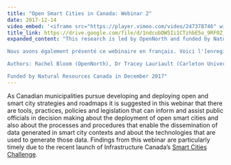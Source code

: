 ```yaml
---
title: "Open Smart Cities in Canada: Webinar 2"
date: 2017-12-14
video_embed: '<iframe src="https://player.vimeo.com/video/247378746" width="640" height="400" frameborder="0" webkitallowfullscreen mozallowfullscreen allowfullscreen></iframe>'
title_link: https://drive.google.com/file/d/1ndcubDW5Ii1CTzhbE5o_9RF0Z_ALsawQ
expanded_content: "This research is led by OpenNorth and funded by Natural Resources Canada (NRCan) GeoConnections. The core team of experts leading the research for this project include Prof. Tracey Lauriault at Carleton University, M. David Fewer at the Canadian Internet Policy and Public Interest Clinic (CIPPIC) and Prof. Mark S. Fox at the University of Toronto. Video recording of the webinar presentation available [here](http://vimeo.com/247378746).

Nous avons également présenté ce webinaire en français. Voici l'[enregistrement du webinaire](https://vimeo.com/251386734) avec les [diapositives de la présentation](https://drive.google.com/open?id=1ZLFhnSmp2e_3t2_23tCPcfuIhHx7ttPI).

Authors: Rachel Bloom (OpenNorth), Dr Tracey Lauriault (Carleton University), Jean-Noé Landry (OpenNorth)

Funded by Natural Resources Canada in December 2017"
---
```

As Canadian municipalities pursue developing and deploying open and smart city strategies and roadmaps it is suggested in this webinar that there are tools, practices, policies and legislation that can inform and assist public officials in decision making about the deployment of open smart cities and also about the processes and procedures that enable the dissemination of data generated in smart city contexts and about the technologies that are used to generate those data. Findings from this webinar are particularly timely due to the recent launch of Infrastructure Canada’s [Smart Cities Challenge](http://www.infrastructure.gc.ca/plan/cities-villes-eng.html).
